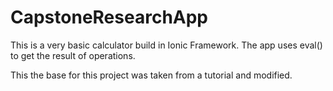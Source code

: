 # CapstoneResearchApp
This is a very basic calculator build in Ionic Framework. The app uses eval() to get the result of operations.

This the base for this project was taken from a tutorial and modified.
